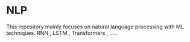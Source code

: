 # NLP
This repository mainly focuses on natural language processing with ML techniques. RNN , LSTM , Transformers , .....
